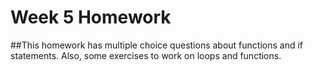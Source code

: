 # Week 5 Homework

##This homework has multiple choice questions about functions and if statements. Also, some exercises to work on loops and functions. 
